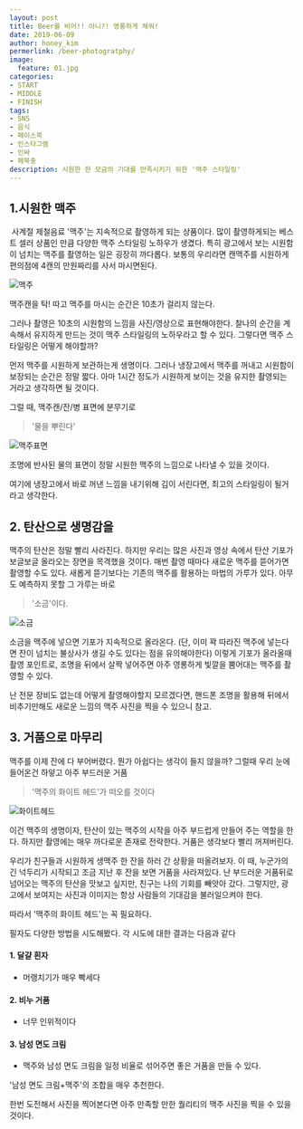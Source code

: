 ```yaml
---
layout: post
title: Beer를 비어!! 아니?! 영롱하게 채워!
date: 2019-06-09
author: honey_kim
permerlink: /beer-photogratphy/
image:
  feature: 01.jpg
categories:
- START
- MIDDLE
- FINISH
tags:
- SNS
- 음식
- 페이스북
- 인스타그램
- 인싸
- 페북충
description: 시원한 한 모금의 기대를 만족시키기 위한 '맥주 스타일링'
---
```




## 1.시원한 맥주

​	사계절 제철음료 '맥주'는 지속적으로 촬영하게 되는 상품이다. 많이 촬영하게되는 베스트 셀러 상품인 만큼 다양한 맥주 스타일링 노하우가 생겼다. 
특히 광고에서 보는 시원함이 넘치는 맥주를 촬영하는 일은 굉장히 까다롭다. 보통의 우리라면 캔맥주를 시원하게 편의점에 4캔의 만원짜리를 사서 마시면된다. 

![맥주](https://cdn.gearpatrol.com/wp-content/uploads/2018/09/Is-Beer-A-Recovery-Drink-Gear-Patrol-Lead-Full.jpg)

맥주캔을 탁! 따고 맥주를 마시는 순간은 10초가 걸리지 않는다.

그러나 촬영은 10초의 시원함의 느낌을 사진/영상으로 표현해야한다. 찰나의 순간을 계속해서 유지하게 만드는 것이 맥주 스타일링의 노하우라고 할 수 있다. 그렇다면 맥주 스타일링은 어떻게 해야할까? 

먼저 맥주를 시원하게 보관하는게 생명이다. 그러나 냉장고에서 맥주를 꺼내고 시원함이 보장되는 순간은 정말 짧다. 아마 1시간 정도가 시원하게 보이는 것을 유지한 촬영되는 거라고 생각하면 될 것이다. 

그럴 때, 맥주캔/잔/병 표면에 분무기로

> '물을 뿌린다' 

![맥주표면](https://www.dineout.co.in/blog/wp-content/uploads/2018/05/blog-banner-1030x538.jpg)

조명에 반사된 물의 표면이 정말 시원한 맥주의 느낌으로 나타낼 수 있을 것이다.

여기에 냉장고에서 바로 꺼낸 느낌을 내기위해 김이 서린다면, 최고의 스타일링이 될거라고 생각한다.





## 2. 탄산으로 생명감을

맥주의 탄산은 정말 빨리 사라진다. 하지만 우리는 많은 사진과 영상 속에서 탄산 기포가 보글보글 올라오는 장면을 목격했을 것이다. 매번 촬영 때마다 새로운 맥주를 뜯어가면 촬영할 수도 있다. 새롭게 뜯기보다는 기존의 맥주를 활용하는 마법의 가루가 있다.
아무도 예측하지 못할 그 가루는 바로

> '소금'이다.

![소금](http://www.lg-sl.net/sl_image/IQEX/IQEX2015/IQEX201510/IQEX2015100011037.jpg)

소금을 맥주에 넣으면 기포가 지속적으로 올라온다. (단, 이미 꽉 따라진 맥주에 넣는다면 잔이 넘치는 불상사가 생길 수도 있다는 점을 유의해야한다) 이렇게 기포가 올라올때 촬영 포인트로, 조명을 뒤에서 살짝 넣어주면 아주 영롱하게 빛깔을 뿜어대는 맥주를 촬영할 수 있다.

난 전문 장비도 없는데 어떻게 촬영해야할지 모르겠다면, 핸드폰 조명을 활용해 뒤에서 비추기만해도 새로운 느낌의 맥주 사진을 찍을 수 있으니 참고.



## 3. 거품으로 마무리

맥주를 이제 잔에 다 부어버렸다. 뭔가 아쉽다는 생각이 들지 않을까? 그럴때 우리 눈에 들어온건 하얗고 아주 부드러운 거품 

> '맥주의 화이트 헤드'가 떠오를 것이다

![화이트헤드](https://mina24h.com/wp-content/uploads/2018/11/7-nguy%C3%AAn-t%E1%BA%AFc-v%C3%A0-b%C3%AD-k%C3%ADp-khi-%C4%91i-nh%E1%BA%ADu-%E1%BB%9F-Nh%E1%BA%ADt-2.jpg)

이건 맥주의 생명이자, 탄산이 있는 맥주의 시작을 아주 부드럽게 만들어 주는 역할을 한다. 하지만 촬영에는 매우 까다로운 존재로 전락한다. 거품은 생각보다 빨리 꺼져버린다. 

우리가 친구들과 시원하게 생맥주 한 잔을 하러 간 상황을 떠올려보자. 이 때, 누군가의 긴 넉두리가 시작되고 조금 지난 후 잔을 보면 거품을 사라져있다. 난 부드러운 거품뒤로 넘어오는 맥주의 탄산을 맛보고 싶지만, 친구는 나의 기회를 빼앗아 갔다. 그렇지만, 광고에서 보여지는 사진과 이미지는 항상 사람들의 기대감을 불러일으켜야 한다.

따라서 '맥주의 화이트 헤드'는 꼭 필요하다.

필자도 다양한 방법을 시도해봤다. 각 시도에 대한 결과는 다음과 같다

#### 1. 달걀 흰자 

- 머랭치기가 매우 빡세다

  

#### 2. 비누 거품

- 너무 인위적이다

  

#### 3. 남성 면도 크림

- 맥주와 남성 면도 크림을 일정 비율로 섞어주면 좋은 거품을 만들 수 있다.

  

'남성 면도 크림+맥주'의 조합을 매우 추천한다.

한번 도전해서 사진을 찍어본다면 아주 만족할 만한 퀄리티의 맥주 사진을 찍을 수 있을 것이다.